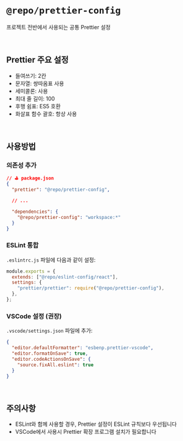 # `@repo/prettier-config`

프로젝트 전반에서 사용되는 공통 Prettier 설정

<br/>

## Prettier 주요 설정

- 들여쓰기: 2칸
- 문자열: 쌍따옴표 사용
- 세미콜론: 사용
- 최대 줄 길이: 100
- 후행 쉼표: ES5 호환
- 화살표 함수 괄호: 항상 사용

<br/>

## 사용방법

### 의존성 추가

```json
// ⛳️ package.json
{
  "prettier": "@repo/prettier-config",

  // ...

  "dependencies": {
    "@repo/prettier-config": "workspace:*"
  }
}
```

### ESLint 통합

`.eslintrc.js` 파일에 다음과 같이 설정:

```js
module.exports = {
  extends: ["@repo/eslint-config/react"],
  settings: {
    "prettier/prettier": require("@repo/prettier-config"),
  },
};
```

### VSCode 설정 (권장)

`.vscode/settings.json` 파일에 추가:

```json
{
  "editor.defaultFormatter": "esbenp.prettier-vscode",
  "editor.formatOnSave": true,
  "editor.codeActionsOnSave": {
    "source.fixAll.eslint": true
  }
}
```

<br/>

## 주의사항

- ESLint와 함께 사용할 경우, Prettier 설정이 ESLint 규칙보다 우선됩니다
- VSCode에서 사용시 Prettier 확장 프로그램 설치가 필요합니다
